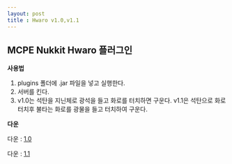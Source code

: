 ```yaml
---
layout: post
title : Hwaro v1.0,v1.1
---
```

## MCPE Nukkit Hwaro 플러그인

**사용법**
1. plugins 폴더에 .jar 파일을 넣고 실행한다.
2. 서버를 킨다.
3. v1.0는 석탄을 지닌체로 광석을 들고 화로를 터치하면 구운다. v1.1은 석탄으로 화로 터치후 불타는 화로를 광물을 들고 터치하여 구운다.

**다운**

다운 : [1.0](https://drive.google.com/file/d/0B96m0PsM0Emob0VvOHhzeDNsTnc/view?usp=drivesdk)

다운 : [1.1](https://drive.google.com/file/d/0B96m0PsM0EmoTnp5OWE5a21zVDA/view?usp=drivesdk)
